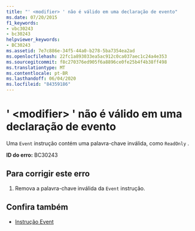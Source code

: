 ```yaml
---
title: "' <modifier> ' não é válido em uma declaração de evento"
ms.date: 07/20/2015
f1_keywords:
- vbc30243
- bc30243
helpviewer_keywords:
- BC30243
ms.assetid: 7e7c886e-34f5-44a0-b278-5ba7354ea2ad
ms.openlocfilehash: 22fc1a893033ea5ac912c0ca037aec1c24a4e353
ms.sourcegitcommit: f8c270376ed905f6a8896ce0fe25b4f4b38ff498
ms.translationtype: MT
ms.contentlocale: pt-BR
ms.lasthandoff: 06/04/2020
ms.locfileid: "84359186"
---
```

# <a name="modifier-is-not-valid-on-an-event-declaration"></a>' \<modifier> ' não é válido em uma declaração de evento
Uma `Event` instrução contém uma palavra-chave inválida, como `ReadOnly` .  
  
 **ID do erro:** BC30243  
  
## <a name="to-correct-this-error"></a>Para corrigir este erro  
  
1. Remova a palavra-chave inválida da `Event` instrução.  
  
## <a name="see-also"></a>Confira também

- [Instrução Event](../language-reference/statements/event-statement.md)
